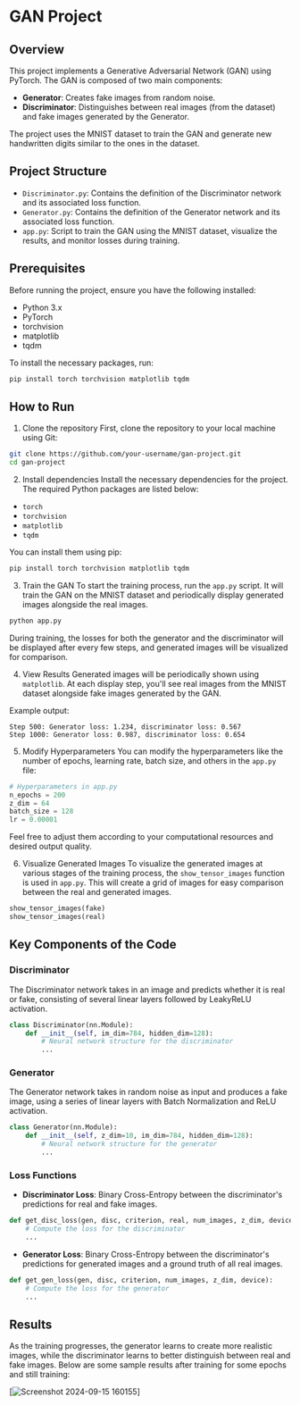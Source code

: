 # GAN Project

## Overview
This project implements a Generative Adversarial Network (GAN) using PyTorch. The GAN is composed of two main components:
- **Generator**: Creates fake images from random noise.
- **Discriminator**: Distinguishes between real images (from the dataset) and fake images generated by the Generator.

The project uses the MNIST dataset to train the GAN and generate new handwritten digits similar to the ones in the dataset.

## Project Structure
- `Discriminator.py`: Contains the definition of the Discriminator network and its associated loss function.
- `Generator.py`: Contains the definition of the Generator network and its associated loss function.
- `app.py`: Script to train the GAN using the MNIST dataset, visualize the results, and monitor losses during training.

## Prerequisites
Before running the project, ensure you have the following installed:
- Python 3.x
- PyTorch
- torchvision
- matplotlib
- tqdm

To install the necessary packages, run:
```bash
pip install torch torchvision matplotlib tqdm
```

## How to Run

1. Clone the repository
First, clone the repository to your local machine using Git:

```bash
git clone https://github.com/your-username/gan-project.git
cd gan-project
```

2. Install dependencies
Install the necessary dependencies for the project. The required Python packages are listed below:
* `torch`
* `torchvision`
* `matplotlib`
* `tqdm`

You can install them using pip:

```bash
pip install torch torchvision matplotlib tqdm
```

3. Train the GAN
To start the training process, run the `app.py` script. It will train the GAN on the MNIST dataset and periodically display generated images alongside the real images.

```bash
python app.py
```

During training, the losses for both the generator and the discriminator will be displayed after every few steps, and generated images will be visualized for comparison.

4. View Results
Generated images will be periodically shown using `matplotlib`. At each display step, you'll see real images from the MNIST dataset alongside fake images generated by the GAN.

Example output:

```plaintext
Step 500: Generator loss: 1.234, discriminator loss: 0.567
Step 1000: Generator loss: 0.987, discriminator loss: 0.654
```

5. Modify Hyperparameters
You can modify the hyperparameters like the number of epochs, learning rate, batch size, and others in the `app.py` file:

```python
# Hyperparameters in app.py
n_epochs = 200
z_dim = 64
batch_size = 128
lr = 0.00001
```

Feel free to adjust them according to your computational resources and desired output quality.

6. Visualize Generated Images
To visualize the generated images at various stages of the training process, the `show_tensor_images` function is used in `app.py`. This will create a grid of images for easy comparison between the real and generated images.

```python
show_tensor_images(fake)
show_tensor_images(real)
```

## Key Components of the Code

### Discriminator
The Discriminator network takes in an image and predicts whether it is real or fake, consisting of several linear layers followed by LeakyReLU activation.

```python
class Discriminator(nn.Module):
    def __init__(self, im_dim=784, hidden_dim=128):
        # Neural network structure for the discriminator
        ...
```

### Generator
The Generator network takes in random noise as input and produces a fake image, using a series of linear layers with Batch Normalization and ReLU activation.

```python
class Generator(nn.Module):
    def __init__(self, z_dim=10, im_dim=784, hidden_dim=128):
        # Neural network structure for the generator
        ...
```

### Loss Functions
* **Discriminator Loss**: Binary Cross-Entropy between the discriminator's predictions for real and fake images.

```python
def get_disc_loss(gen, disc, criterion, real, num_images, z_dim, device):
    # Compute the loss for the discriminator
    ...
```

* **Generator Loss**: Binary Cross-Entropy between the discriminator's predictions for generated images and a ground truth of all real images.

```python
def get_gen_loss(gen, disc, criterion, num_images, z_dim, device):
    # Compute the loss for the generator
    ...
```

## Results
As the training progresses, the generator learns to create more realistic images, while the discriminator learns to better distinguish between real and fake images. Below are some sample results after training for some epochs and still training:

[![Screenshot 2024-09-15 160155](https://github.com/user-attachments/assets/8c6412bd-68ec-47e4-b68c-f7a5753bb406)]
